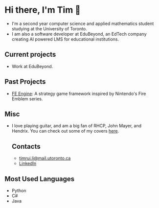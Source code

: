 # Hi there, I'm Tim 👋
- I'm a second year computer science and applied mathematics student studying at the University of Toronto.
- I am also a software developer at EduBeyond, an EdTech company creating AI powered LMS for educational institutions.
## Current projects
- Work at EduBeyond.
## Past Projects
- [FE Engine](https://github.com/Heian0/FE-Engine): A strategy game framework inspired by Nintendo's Fire Emblem series.
## Misc
- I love playing guitar, and am a big fan of RHCP, John Mayer, and Hendrix. You can check out some of my covers [here](https://www.instagram.com/ltrui_guitar).
  ## Contacts
  - timrui.li@mail.utoronto.ca
  - [LinkedIn](https://www.instagram.com/ltrui_guitar)
## Most Used Languages
- Python
- C#
- Java
<!--
**Heian0/Heian0** is a ✨ _special_ ✨ repository because its `README.md` (this file) appears on your GitHub profile.

Here are some ideas to get you started:

- 🔭 I’m currently working on ...
- 🌱 I’m currently learning ...
- 👯 I’m looking to collaborate on ...
- 🤔 I’m looking for help with ...
- 💬 Ask me about ...
- 📫 How to reach me: ...
- 😄 Pronouns: ...
- ⚡ Fun fact: ...
-->
